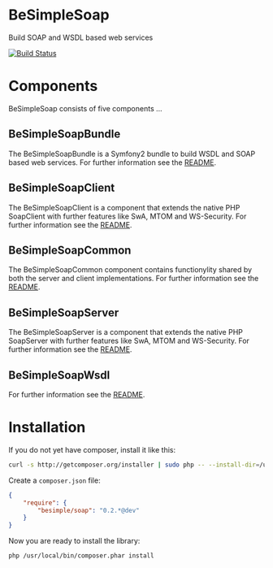 # BeSimpleSoap

Build SOAP and WSDL based web services

[![Build Status](https://travis-ci.org/phpmike/BeSimpleSoap.svg?branch=0.4)](https://travis-ci.org/phpmike/BeSimpleSoap)

# Components

BeSimpleSoap consists of five components ...

## BeSimpleSoapBundle

The BeSimpleSoapBundle is a Symfony2 bundle to build WSDL and SOAP based web services.
For further information see the [README](https://github.com/BeSimple/BeSimpleSoap/blob/master/src/BeSimple/SoapBundle/README.md).

## BeSimpleSoapClient

The BeSimpleSoapClient is a component that extends the native PHP SoapClient with further features like SwA, MTOM and WS-Security.
For further information see the [README](https://github.com/BeSimple/BeSimpleSoap/blob/master/src/BeSimple/SoapClient/README.md).

## BeSimpleSoapCommon

The BeSimpleSoapCommon component contains functionylity shared by both the server and client implementations.
For further information see the [README](https://github.com/BeSimple/BeSimpleSoap/blob/master/src/BeSimple/SoapCommon/README.md).


## BeSimpleSoapServer

The BeSimpleSoapServer is a component that extends the native PHP SoapServer with further features like SwA, MTOM and WS-Security.
For further information see the [README](https://github.com/BeSimple/BeSimpleSoap/blob/master/src/BeSimple/SoapServer/README.md).

## BeSimpleSoapWsdl

For further information see the [README](https://github.com/BeSimple/BeSimpleSoap/blob/master/src/BeSimple/SoapWsdl/README.md).

# Installation

If you do not yet have composer, install it like this:

```sh
curl -s http://getcomposer.org/installer | sudo php -- --install-dir=/usr/local/bin
```

Create a `composer.json` file:

```json
{
    "require": {
        "besimple/soap": "0.2.*@dev"
    }
}
```

Now you are ready to install the library:

```sh
php /usr/local/bin/composer.phar install
```
